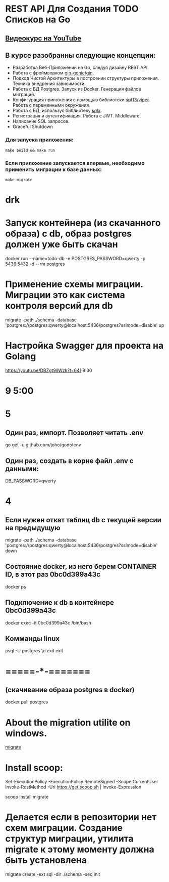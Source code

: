 # REST API Для Создания TODO Списков на Go

## <a href="https://www.youtube.com/playlist?list=PLbTTxxr-hMmyFAvyn7DeOgNRN8BQdjFm8">Видеокурс на YouTube</a>

## В курсе разобранны следующие концепции:
- Разработка Веб-Приложений на Go, следуя дизайну REST API.
- Работа с фреймворком <a href="https://github.com/gin-gonic/gin">gin-gonic/gin</a>.
- Подход Чистой Архитектуры в построении структуры приложения. Техника внедрения зависимости.
- Работа с БД Postgres. Запуск из Docker. Генерация файлов миграций. 
- Конфигурация приложения с помощью библиотеки <a href="https://github.com/spf13/viper">spf13/viper</a>. Работа с переменными окружения.
- Работа с БД, используя библиотеку <a href="https://github.com/jmoiron/sqlx">sqlx</a>.
- Регистрация и аутентификация. Работа с JWT. Middleware.
- Написание SQL запросов.
- Graceful Shutdown

### Для запуска приложения:

```
make build && make run
```

### Если приложение запускается впервые, необходимо применить миграции к базе данных:

```
make migrate
```
# drk

# Запуск контейнера (из скачанного образа) с db, образ postgres должен уже быть скачан
docker run --name=todo-db -e POSTGRES_PASSWORD=qwerty -p 5436:5432 -d --rm postgres
# Применение схемы миграции. Миграции это как система контроля версий для db
migrate -path ./schema -database 'postgres://postgres:qwerty@localhost:5436/postgres?sslmode=disable' up

# Настройка Swagger для проекта на Golang
https://youtu.be/DBZgt9iIWzk?t=641
9:30

# 9 5:00

# 5 
## Один раз, импорт. Позволяет читать .env
go get -u github.com/joho/godotenv

## Один раз, создать в корне файл .env с данными:
DB_PASSWORD=qwerty

# 4
## Если нужен откат таблиц db с текущей версии на предыдущую
migrate -path ./schema -database 'postgres://postgres:qwerty@localhost:5436/postgres?sslmode=disable' down


## Состояние docker, из него берем CONTAINER ID, в этот раз 0bc0d399a43c
docker ps
## Подключение к db в контейнере 0bc0d399a43c
docker exec -it 0bc0d399a43c /bin/bash

## Комманды linux
psql -U postgres
\d
exit
exit

# =====-*-=======
## (скачивание образа postgres в docker)
docker pull postgres

# About  the migration utilite on windows.

<a href="https://github.com/golang-migrate/migrate/tree/master/cmd/migrate">migrate</a>

# Install scoop:

Set-ExecutionPolicy -ExecutionPolicy RemoteSigned -Scope CurrentUser
Invoke-RestMethod -Uri https://get.scoop.sh | Invoke-Expression

scoop install migrate

# Делается если в репозитории нет схем миграции. Создание структур миграции, утилита migrate к этому моменту должна быть установлена
migrate create -ext sql -dir ./schema -seq init